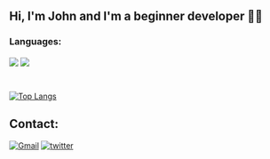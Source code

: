 ## Hi, I'm John and I'm a beginner developer 🐱‍💻

### Languages:
<div style="display: inline_block">
  <img align="center" src="https://img.shields.io/badge/Python-14354C?style=for-the-badge&logo=python&logoColor=white">
  <img align="center" src="https://img.shields.io/badge/JavaScript-323330?style=for-the-badge&logo=javascript&logoColor=F7DF1E">
  
<br/></div>

[![Top Langs](https://github-readme-stats.vercel.app/api/top-langs/?username=RecantoDoJohn)](https://github.com/anuraghazra/github-readme-stats)

## Contact:
[![Gmail](https://img.shields.io/badge/Gmail-D14836?style=for-the-badge&logo=gmail&logoColor=white)](mailto:jmcastro.dev@gmail.com)
[![twitter](https://img.shields.io/badge/Twitter-1DA1F2?style=for-the-badge&logo=twitter&logoColor=white)](https://twitter.com/JohnRecanto)
